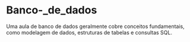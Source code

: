 # Banco-_de_dados
Uma aula de banco de dados geralmente cobre conceitos fundamentais, como modelagem de dados, estruturas de tabelas e consultas SQL.
